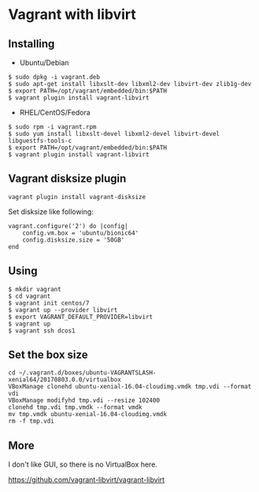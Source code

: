 # Vagrant with libvirt

## Installing

* Ubuntu/Debian

```
$ sudo dpkg -i vagrant.deb
$ sudo apt-get install libxslt-dev libxml2-dev libvirt-dev zlib1g-dev
$ export PATH=/opt/vagrant/embedded/bin:$PATH
$ vagrant plugin install vagrant-libvirt
```

* RHEL/CentOS/Fedora

```
$ sudo rpm -i vagrant.rpm
$ sudo yum install libxslt-devel libxml2-devel libvirt-devel libguestfs-tools-c
$ export PATH=/opt/vagrant/embedded/bin:$PATH
$ vagrant plugin install vagrant-libvirt
```

## Vagrant disksize plugin

```
vagrant plugin install vagrant-disksize
```

Set disksize like following:

```
vagrant.configure('2') do |config|
    config.vm.box = 'ubuntu/bionic64'
    config.disksize.size = '50GB'
end
```

## Using

```
$ mkdir vagrant
$ cd vagrant
$ vagrant init centos/7
$ vagrant up --provider libvirt
$ export VAGRANT_DEFAULT_PROVIDER=libvirt
$ vagrant up
$ vagrant ssh dcos1
```

## Set the box size

```
cd ~/.vagrant.d/boxes/ubuntu-VAGRANTSLASH-xenial64/20170803.0.0/virtualbox
VBoxManage clonehd ubuntu-xenial-16.04-cloudimg.vmdk tmp.vdi --format vdi
VBoxManage modifyhd tmp.vdi --resize 102400
clonehd tmp.vdi tmp.vmdk --format vmdk
mv tmp.vmdk ubuntu-xenial-16.04-cloudimg.vmdk
rm -f tmp.vdi
```

## More

I don't like GUI, so there is no VirtualBox here.

<https://github.com/vagrant-libvirt/vagrant-libvirt>
